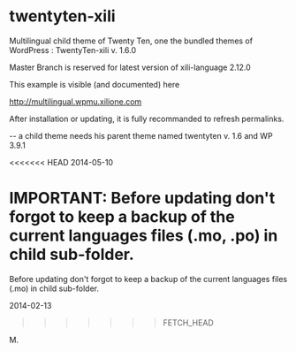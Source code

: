 twentyten-xili
==============


Multilingual child theme of Twenty Ten, one the bundled themes of WordPress : TwentyTen-xili v. 1.6.0

Master Branch is reserved for latest version of xili-language 2.12.0

This example is visible (and documented) here

http://multilingual.wpmu.xilione.com

After installation or updating, it is fully recommanded to refresh permalinks.

-- a child theme needs his parent theme named twentyten v. 1.6 and WP 3.9.1

<<<<<<< HEAD
2014-05-10

IMPORTANT: Before updating don't forgot to keep a backup of the current languages files (.mo, .po) in child sub-folder.
=======
Before updating don't forgot to keep a backup of the current languages files (.mo) in child sub-folder.

2014-02-13
>>>>>>> FETCH_HEAD

M.
